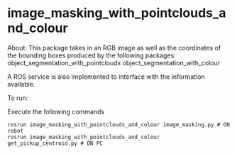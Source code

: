 # image_masking_with_pointclouds_and_colour

About: This package takes in an RGB image as well as the coordinates of the bounding boxes produced by the following packages:
object_segmentation_with_pointclouds
object_segmentation_with_colour

A ROS service is also implemented to interface with the information available.

To run:

Execute the following commands
```
rosrun image_masking_with_pointclouds_and_colour image_masking.py # ON robot
rosrun image_masking_with_pointclouds_and_colour get_pickup_centroid.py # ON PC
```
